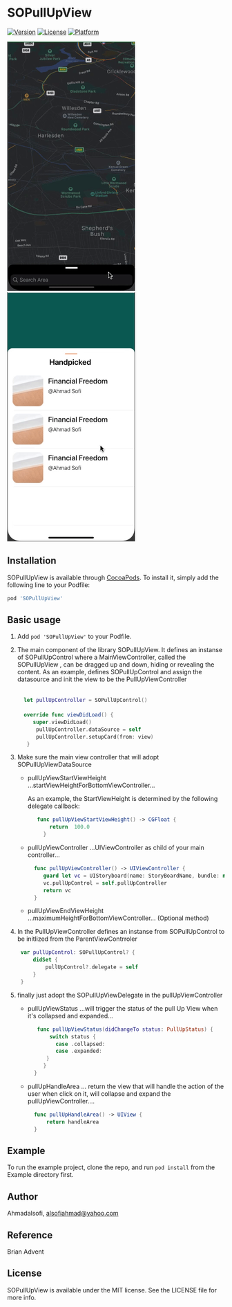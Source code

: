 # SOPullUpView

[![Version](https://img.shields.io/cocoapods/v/SOPullUpView.svg?style=flat)](https://cocoapods.org/pods/SOPullUpView)
[![License](https://img.shields.io/cocoapods/l/SOPullUpView.svg?style=flat)](https://cocoapods.org/pods/SOPullUpView)
[![Platform](https://img.shields.io/cocoapods/p/SOPullUpView.svg?style=flat)](https://cocoapods.org/pods/SOPullUpView)


![](https://raw.githubusercontent.com/Ahmadalsofi/SOPullUpView/master/mapExample.gif)
![](https://raw.githubusercontent.com/Ahmadalsofi/SOPullUpView/master/pickedExample.gif)

## Installation

SOPullUpView is available through [CocoaPods](https://cocoapods.org). To install
it, simply add the following line to your Podfile:

```ruby
pod 'SOPullUpView'
```


## Basic usage

1. Add `pod 'SOPullUpView'` to your Podfile.

2. The main component of the library SOPullUpView. It defines an instanse of SOPullUpControl where a MainViewController, called the SOPullUpView , can be dragged up and down, hiding or revealing the content.
  As an example, defines SOPullUpControl and assign the datasource and init the view to be the PullUpViewController
        
     ```swift
  
       let pullUpController = SOPullUpControl()
       
       override func viewDidLoad() {
          super.viewDidLoad()
           pullUpController.dataSource = self
           pullUpController.setupCard(from: view)
        }
      ```
3. Make sure the main view controller that will adopt SOPullUpViewDataSource 
   * pullUpViewStartViewHeight ...startViewHeightForBottomViewController... 
   
      As an example, the StartViewHeight is determined by the following delegate callback:
   
      ```swift
         func pullUpViewStartViewHeight() -> CGFloat {
             return  100.0
           }
       ```
   * pullUpViewController ...UIViewController as child of your main controller...
   
      ```swift
        func pullUpViewController() -> UIViewController {
           guard let vc = UIStoryboard(name: StoryBoardName, bundle: nil).instantiateInitialViewController() as? YourPullUpView else {return UIViewController()}
           vc.pullUpControl = self.pullUpController
           return vc
        }
       ```
   
   * pullUpViewEndViewHeight  ...maximumHeightForBottomViewController... (Optional method)
   
   
4. In the PullUpViewController defines an instanse from SOPullUpControl to be initlized from the ParentViewContrroler

   ```swift
    var pullUpControl: SOPullUpControl? {
        didSet {
            pullUpControl?.delegate = self
        }
    }
   ```
   
5. finally just adopt the SOPullUpViewDelegate in the pullUpViewController 

    * pullUpViewStatus ...will trigger the status of the pull Up View when it's collapsed and expanded...
    
      ```swift
         func pullUpViewStatus(didChangeTo status: PullUpStatus) {
             switch status {
               case .collapsed:
               case .expanded:
            }
           }
        }
       ```    
       
    * pullUpHandleArea ... return the view that will handle the action of the user when click on it, will collapse and expand the pullUpViewController....
    
      ```swift
        func pullUpHandleArea() -> UIView {
            return handleArea
        }
       ```     

## Example

To run the example project, clone the repo, and run `pod install` from the Example directory first.

## Author

Ahmadalsofi,  alsofiahmad@yahoo.com

## Reference

Brian Advent

## License

SOPullUpView is available under the MIT license. See the LICENSE file for more info.
